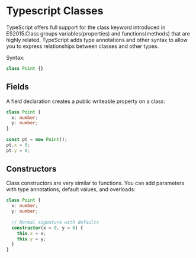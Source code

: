 # Typescript Classes

TypeScript offers full support for the class keyword introduced in ES2015.Class groups variables(properties) and functions(methods) that are highly related.
TypeScript adds type annotations and other syntax to allow you to express relationships between classes and other types.

Syntax:

```Typescript
class Point {}
```

## Fields

A field declaration creates a public writeable property on a class:

```Typescript
class Point {
  x: number;
  y: number;
}
 
const pt = new Point();
pt.x = 0;
pt.y = 0;
```

## Constructors

Class constructors are very similar to functions. You can add parameters with type annotations, default values, and overloads:

```Typescript
class Point {
  x: number;
  y: number;
 
  // Normal signature with defaults
  constructor(x = 0, y = 0) {
    this.x = x;
    this.y = y;
  }
}
```
